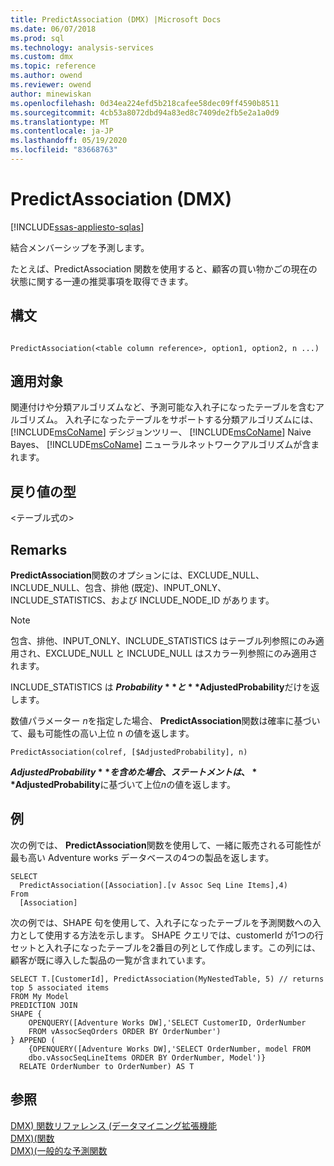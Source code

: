 ```yaml
---
title: PredictAssociation (DMX) |Microsoft Docs
ms.date: 06/07/2018
ms.prod: sql
ms.technology: analysis-services
ms.custom: dmx
ms.topic: reference
ms.author: owend
ms.reviewer: owend
author: minewiskan
ms.openlocfilehash: 0d34ea224efd5b218cafee58dec09ff4590b8511
ms.sourcegitcommit: 4cb53a8072dbd94a83ed8c7409de2fb5e2a1a0d9
ms.translationtype: MT
ms.contentlocale: ja-JP
ms.lasthandoff: 05/19/2020
ms.locfileid: "83668763"
---
```

# <a name="predictassociation-dmx"></a>PredictAssociation (DMX)
[!INCLUDE[ssas-appliesto-sqlas](../includes/ssas-appliesto-sqlas.md)]

  結合メンバーシップを予測します。  
  
たとえば、PredictAssociation 関数を使用すると、顧客の買い物かごの現在の状態に関する一連の推奨事項を取得できます。 
  
## <a name="syntax"></a>構文  
  
```  
  
PredictAssociation(<table column reference>, option1, option2, n ...)  
```  
  
## <a name="applies-to"></a>適用対象  
 関連付けや分類アルゴリズムなど、予測可能な入れ子になったテーブルを含むアルゴリズム。 入れ子になったテーブルをサポートする分類アルゴリズムには、 [!INCLUDE[msCoName](../includes/msconame-md.md)] デシジョンツリー、 [!INCLUDE[msCoName](../includes/msconame-md.md)] Naive Bayes、 [!INCLUDE[msCoName](../includes/msconame-md.md)] ニューラルネットワークアルゴリズムが含まれます。  
  
## <a name="return-type"></a>戻り値の型  
 \<テーブル式の>  
  
## <a name="remarks"></a>Remarks  
 **PredictAssociation**関数のオプションには、EXCLUDE_NULL、INCLUDE_NULL、包含、排他 (既定)、INPUT_ONLY、INCLUDE_STATISTICS、および INCLUDE_NODE_ID があります。  
  
> [!NOTE]  
>  包含、排他、INPUT_ONLY、INCLUDE_STATISTICS はテーブル列参照にのみ適用され、EXCLUDE_NULL と INCLUDE_NULL はスカラー列参照にのみ適用されます。  
  
 INCLUDE_STATISTICS は **$Probability**と **$AdjustedProbability**だけを返します。  
  
 数値パラメーター *n*を指定した場合、 **PredictAssociation**関数は確率に基づいて、最も可能性の高い上位 n の値を返します。  
  
```  
PredictAssociation(colref, [$AdjustedProbability], n)  
```  
  
 **$AdjustedProbability**を含めた場合、ステートメントは、 **$AdjustedProbability**に基づいて上位*n*の値を返します。  
  
## <a name="examples"></a>例  
 次の例では、 **PredictAssociation**関数を使用して、一緒に販売される可能性が最も高い Adventure works データベースの4つの製品を返します。  
  
```  
SELECT  
  PredictAssociation([Association].[v Assoc Seq Line Items],4)  
From  
  [Association]  
```  
次の例では、SHAPE 句を使用して、入れ子になったテーブルを予測関数への入力として使用する方法を示します。 SHAPE クエリでは、customerId が1つの行セットと入れ子になったテーブルを2番目の列として作成します。この列には、顧客が既に導入した製品の一覧が含まれています。 

~~~~
SELECT T.[CustomerId], PredictAssociation(MyNestedTable, 5) // returns top 5 associated items
FROM My Model
PREDICTION JOIN
SHAPE {
    OPENQUERY([Adventure Works DW],'SELECT CustomerID, OrderNumber
    FROM vAssocSeqOrders ORDER BY OrderNumber')
} APPEND (
    {OPENQUERY([Adventure Works DW],'SELECT OrderNumber, model FROM 
    dbo.vAssocSeqLineItems ORDER BY OrderNumber, Model')}
  RELATE OrderNumber to OrderNumber) AS T
~~~~  

  
## <a name="see-also"></a>参照  
 [DMX&#41; 関数リファレンス &#40;データマイニング拡張機能](../dmx/data-mining-extensions-dmx-function-reference.md)   
 [DMX&#41;&#40;関数](../dmx/functions-dmx.md)   
 [DMX&#41;&#40;一般的な予測関数](../dmx/general-prediction-functions-dmx.md)  
  
  
